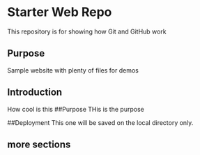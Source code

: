 # Starter Web Repo

This repository is for showing how Git and GitHub work

## Purpose

Sample website with plenty of files for demos

## Introduction
How cool is this
##Purpose
THis is the purpose

##Deployment
This one will be saved on the local directory only.
## more sections